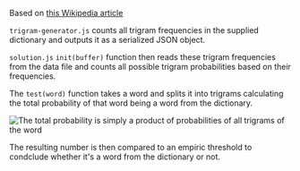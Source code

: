 Based on [this Wikipedia article](https://en.wikipedia.org/wiki/Language_model)

`trigram-generator.js` counts all trigram frequencies in the supplied dictionary and outputs it as a serialized JSON object.

`solution.js` `init(buffer)` function then reads these trigram frequencies from the data file and counts all possible trigram probabilities based on their frequencies.

The `test(word)` function takes a word and splits it into trigrams calculating the total probability of that word being a word from the dictionary.

![The total probability is simply a product of probabilities of all trigrams of the word](https://upload.wikimedia.org/math/7/9/a/79a57d887da25995b195c811ab63c431.png)

The resulting number is then compared to an empiric threshold to condclude whether it's a word from the dictionary or not.